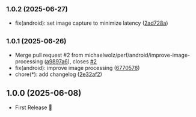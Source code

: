 ## <small>1.0.2 (2025-06-27)</small>

* fix(android): set image capture to minimize latency ([2ad728a](https://github.com/michaelwolz/capacitor-camera-view/commit/2ad728a))

## <small>1.0.1 (2025-06-26)</small>

* Merge pull request #2 from michaelwolz/perf/android/improve-image-processing ([a9897a6](https://github.com/michaelwolz/capacitor-camera-view/commit/a9897a6)), closes [#2](https://github.com/michaelwolz/capacitor-camera-view/issues/2)
* fix(android): improve image processing ([6770578](https://github.com/michaelwolz/capacitor-camera-view/commit/6770578))
* chore(*): add changelog ([2e32af2](https://github.com/michaelwolz/capacitor-camera-view/commit/2e32af2))

## 1.0.0 (2025-06-08)

- First Release 🎉
